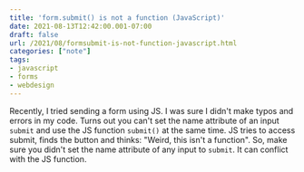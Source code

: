 ```yaml
---
title: 'form.submit() is not a function (JavaScript)'
date: 2021-08-13T12:42:00.001-07:00
draft: false
url: /2021/08/formsubmit-is-not-function-javascript.html
categories: ["note"]
tags: 
- javascript
- forms
- webdesign
---
```


Recently, I tried sending a form using JS. I was sure I didn't make typos and errors in my code. Turns out you can't set the name attribute of an input `submit` and use the JS function `submit()` at the same time. JS tries to access submit, finds the button and thinks: "Weird, this isn't a function". So, make sure you didn't set the name attribute of any input to `submit`. It can conflict with the JS function.